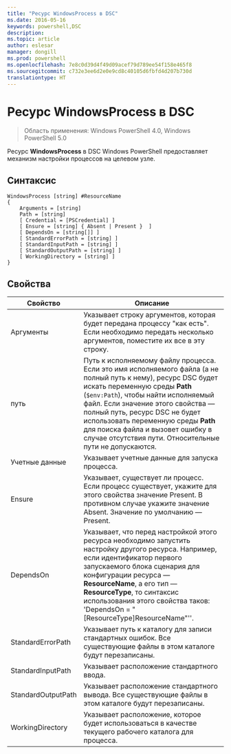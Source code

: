 ```yaml
---
title: "Ресурс WindowsProcess в DSC"
ms.date: 2016-05-16
keywords: powershell,DSC
description: 
ms.topic: article
author: eslesar
manager: dongill
ms.prod: powershell
ms.openlocfilehash: 7e8c0d39d4f49d09acef79d789ee54f158e465f8
ms.sourcegitcommit: c732e3ee6d2e0e9cd8c40105d6fbfd4d207b730d
translationtype: HT
---
```

# <a name="dsc-windowsprocess-resource"></a>Ресурс WindowsProcess в DSC

> Область применения: Windows PowerShell 4.0, Windows PowerShell 5.0

Ресурс **WindowsProcess** в DSC Windows PowerShell предоставляет механизм настройки процессов на целевом узле.

## <a name="syntax"></a>Синтаксис

```
WindowsProcess [string] #ResourceName
{
    Arguments = [string]
    Path = [string]
    [ Credential = [PSCredential] ]
    [ Ensure = [string] { Absent | Present }  ]
    [ DependsOn = [string[]] ]
    [ StandardErrorPath = [string] ]
    [ StandardInputPath = [string] ]
    [ StandardOutputPath = [string] ]
    [ WorkingDirectory = [string] ]
}
```

## <a name="properties"></a>Свойства
|  Свойство  |  Описание   | 
|---|---| 
| Аргументы| Указывает строку аргументов, которая будет передана процессу "как есть". Если необходимо передать несколько аргументов, поместите их все в эту строку.| 
| путь| Путь к исполняемому файлу процесса. Если это имя исполняемого файла (а не полный путь к нему), ресурс DSC будет искать переменную среды **Path** (`$env:Path`), чтобы найти исполняемый файл. Если значение этого свойства — полный путь, ресурс DSC не будет использовать переменную среды **Path** для поиска файла и вызовет ошибку в случае отсутствия пути. Относительные пути не допускаются.| 
| Учетные данные| Указывает учетные данные для запуска процесса.| 
| Ensure| Указывает, существует ли процесс. Если процесс существует, укажите для этого свойства значение Present. В противном случае укажите значение Absent. Значение по умолчанию — Present.| 
| DependsOn | Указывает, что перед настройкой этого ресурса необходимо запустить настройку другого ресурса. Например, если идентификатор первого запускаемого блока сценария для конфигурации ресурса — __ResourceName__, а его тип — __ResourceType__, то синтаксис использования этого свойства таков: 'DependsOn = "[ResourceType]ResourceName"''.| 
| StandardErrorPath| Указывает путь к каталогу для записи стандартных ошибок. Все существующие файлы в этом каталоге будут перезаписаны.| 
| StandardInputPath| Указывает расположение стандартного ввода.| 
| StandardOutputPath| Указывает расположение стандартного вывода. Все существующие файлы в этом каталоге будут перезаписаны.| 
| WorkingDirectory| Указывает расположение, которое будет использоваться в качестве текущего рабочего каталога для процесса.| 

